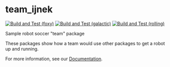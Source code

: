 # team_ijnek

[![Build and Test (foxy)](https://github.com/ijnek/team_ijnek/actions/workflows/build_and_test_foxy.yaml/badge.svg)](https://github.com/ijnek/team_ijnek/actions/workflows/build_and_test_foxy.yaml)
[![Build and Test (galactic)](https://github.com/ijnek/team_ijnek/actions/workflows/build_and_test_galactic.yaml/badge.svg)](https://github.com/ijnek/team_ijnek/actions/workflows/build_and_test_galactic.yaml)
[![Build and Test (rolling)](https://github.com/ijnek/team_ijnek/actions/workflows/build_and_test_rolling.yaml/badge.svg)](https://github.com/ijnek/team_ijnek/actions/workflows/build_and_test_rolling.yaml)

Sample robot soccer "team" package

These packages show how a team would use other packages to get a robot up and running.

For more information, see our [Documentation](https://team-ijnek.readthedocs.io/en/latest/).
